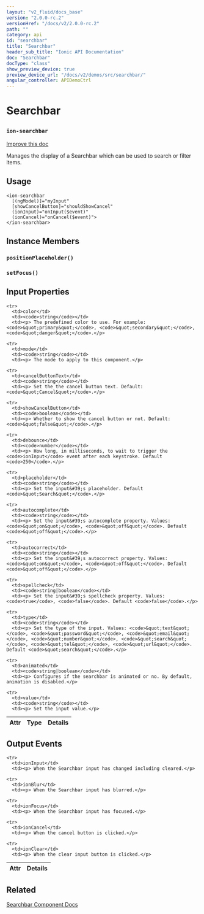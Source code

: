 ```yaml
---
layout: "v2_fluid/docs_base"
version: "2.0.0-rc.2"
versionHref: "/docs/v2/2.0.0-rc.2"
path: ""
category: api
id: "searchbar"
title: "Searchbar"
header_sub_title: "Ionic API Documentation"
doc: "Searchbar"
docType: "class"
show_preview_device: true
preview_device_url: "/docs/v2/demos/src/searchbar/"
angular_controller: APIDemoCtrl 
---
```










<h1 class="api-title">
<a class="anchor" name="searchbar" href="#searchbar"></a>

Searchbar
<h3><code>ion-searchbar</code></h3>






</h1>

<a class="improve-v2-docs" href="http://github.com/driftyco/ionic/edit/master/src/components/searchbar/searchbar.ts#L6">
Improve this doc
</a>






<p>Manages the display of a Searchbar which can be used to search or filter items.</p>




<!-- @usage tag -->

<h2><a class="anchor" name="usage" href="#usage"></a>Usage</h2>

<pre><code class="lang-html">&lt;ion-searchbar
  [(ngModel)]=&quot;myInput&quot;
  [showCancelButton]=&quot;shouldShowCancel&quot;
  (ionInput)=&quot;onInput($event)&quot;
  (ionCancel)=&quot;onCancel($event)&quot;&gt;
&lt;/ion-searchbar&gt;
</code></pre>




<!-- @property tags -->



<!-- instance methods on the class -->

<h2><a class="anchor" name="instance-members" href="#instance-members"></a>Instance Members</h2>

<div id="positionPlaceholder"></div>

<h3>
<a class="anchor" name="positionPlaceholder" href="#positionPlaceholder"></a>
<code>positionPlaceholder()</code>
  

</h3>












<div id="setFocus"></div>

<h3>
<a class="anchor" name="setFocus" href="#setFocus"></a>
<code>setFocus()</code>
  

</h3>











<!-- input methods on the class -->
<h2><a class="anchor" name="input-properties" href="#input-properties"></a>Input Properties</h2>
<table class="table param-table" style="margin:0;">
  <thead>
    <tr>
      <th>Attr</th>
      <th>Type</th>
      <th>Details</th>
    </tr>
  </thead>
  <tbody>
    
    <tr>
      <td>color</td>
      <td><code>string</code></td>
      <td><p> The predefined color to use. For example: <code>&quot;primary&quot;</code>, <code>&quot;secondary&quot;</code>, <code>&quot;danger&quot;</code>.</p>
</td>
    </tr>
    
    <tr>
      <td>mode</td>
      <td><code>string</code></td>
      <td><p> The mode to apply to this component.</p>
</td>
    </tr>
    
    <tr>
      <td>cancelButtonText</td>
      <td><code>string</code></td>
      <td><p> Set the the cancel button text. Default: <code>&quot;Cancel&quot;</code>.</p>
</td>
    </tr>
    
    <tr>
      <td>showCancelButton</td>
      <td><code>boolean</code></td>
      <td><p> Whether to show the cancel button or not. Default: <code>&quot;false&quot;</code>.</p>
</td>
    </tr>
    
    <tr>
      <td>debounce</td>
      <td><code>number</code></td>
      <td><p> How long, in milliseconds, to wait to trigger the <code>ionInput</code> event after each keystroke. Default <code>250</code>.</p>
</td>
    </tr>
    
    <tr>
      <td>placeholder</td>
      <td><code>string</code></td>
      <td><p> Set the input&#39;s placeholder. Default <code>&quot;Search&quot;</code>.</p>
</td>
    </tr>
    
    <tr>
      <td>autocomplete</td>
      <td><code>string</code></td>
      <td><p> Set the input&#39;s autocomplete property. Values: <code>&quot;on&quot;</code>, <code>&quot;off&quot;</code>. Default <code>&quot;off&quot;</code>.</p>
</td>
    </tr>
    
    <tr>
      <td>autocorrect</td>
      <td><code>string</code></td>
      <td><p> Set the input&#39;s autocorrect property. Values: <code>&quot;on&quot;</code>, <code>&quot;off&quot;</code>. Default <code>&quot;off&quot;</code>.</p>
</td>
    </tr>
    
    <tr>
      <td>spellcheck</td>
      <td><code>string|boolean</code></td>
      <td><p> Set the input&#39;s spellcheck property. Values: <code>true</code>, <code>false</code>. Default <code>false</code>.</p>
</td>
    </tr>
    
    <tr>
      <td>type</td>
      <td><code>string</code></td>
      <td><p> Set the type of the input. Values: <code>&quot;text&quot;</code>, <code>&quot;password&quot;</code>, <code>&quot;email&quot;</code>, <code>&quot;number&quot;</code>, <code>&quot;search&quot;</code>, <code>&quot;tel&quot;</code>, <code>&quot;url&quot;</code>. Default <code>&quot;search&quot;</code>.</p>
</td>
    </tr>
    
    <tr>
      <td>animated</td>
      <td><code>string|boolean</code></td>
      <td><p> Configures if the searchbar is animated or no. By default, animation is disabled.</p>
</td>
    </tr>
    
    <tr>
      <td>value</td>
      <td><code>string</code></td>
      <td><p> Set the input value.</p>
</td>
    </tr>
    
  </tbody>
</table>
<!-- output events on the class -->
<h2><a class="anchor" name="output-events" href="#output-events"></a>Output Events</h2>
<table class="table param-table" style="margin:0;">
  <thead>
    <tr>
      <th>Attr</th>
      <th>Details</th>
    </tr>
  </thead>
  <tbody>
    
    <tr>
      <td>ionInput</td>
      <td><p> When the Searchbar input has changed including cleared.</p>
</td>
    </tr>
    
    <tr>
      <td>ionBlur</td>
      <td><p> When the Searchbar input has blurred.</p>
</td>
    </tr>
    
    <tr>
      <td>ionFocus</td>
      <td><p> When the Searchbar input has focused.</p>
</td>
    </tr>
    
    <tr>
      <td>ionCancel</td>
      <td><p> When the cancel button is clicked.</p>
</td>
    </tr>
    
    <tr>
      <td>ionClear</td>
      <td><p> When the clear input button is clicked.</p>
</td>
    </tr>
    
  </tbody>
</table>




<!-- related link -->

<h2><a class="anchor" name="related" href="#related"></a>Related</h2>

<a href='/docs/v2/components#searchbar'>Searchbar Component Docs</a><!-- end content block -->


<!-- end body block -->

